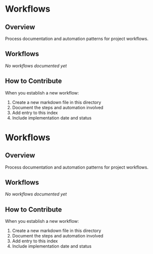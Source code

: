 # Workflows

## Overview
Process documentation and automation patterns for project workflows.

## Workflows
*No workflows documented yet*

## How to Contribute
When you establish a new workflow:
1. Create a new markdown file in this directory
2. Document the steps and automation involved
3. Add entry to this index
4. Include implementation date and status

# Workflows

## Overview
Process documentation and automation patterns for project workflows.

## Workflows
*No workflows documented yet*

## How to Contribute
When you establish a new workflow:
1. Create a new markdown file in this directory
2. Document the steps and automation involved
3. Add entry to this index
4. Include implementation date and status
